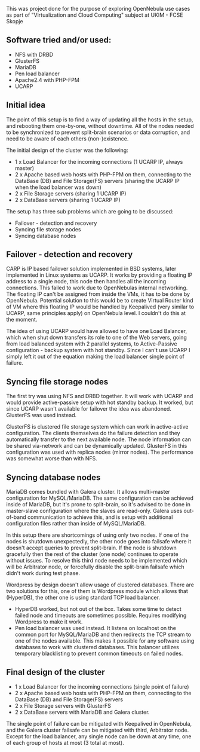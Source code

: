 This was project done for the purpose of exploring OpenNebula use cases as part of "Virtualization and Cloud Computing" subject at UKIM - FCSE Skopje

## Software tried and/or used: ##
  * NFS with DRBD
  * GlusterFS
  * MariaDB
  * Pen load balancer
  * Apache2.4 with PHP-FPM
  * UCARP
  
## Initial idea ##
The point of this setup is to find a way of updating all the hosts in the setup, and rebooting them one-by-one, without downtime. All of the nodes needed to be synchronized to prevent split-brain scenarios or data corruption, and need to be aware of each others (non-)existence.

The initial design of the cluster was the following:
  * 1 x Load Balancer for the incoming connections (1 UCARP IP, always master)
  * 2 x Apache based web hosts with PHP-FPM on them, connecting to the DataBase (DB) and File Storage(FS) servers (sharing the UCARP IP when the load balancer was down)
  * 2 x File Storage servers (sharing 1 UCARP IP)
  * 2 x DataBase servers (sharing 1 UCARP IP)

The setup has three sub problems which are going to be discussed:
  * Failover - detection and recovery
  * Syncing file storage nodes
  * Syncing database nodes

## Failover - detection and recovery ##
CARP is IP based failover solution implemented in BSD systems, later implemented in Linux systems as UCARP. It works by providing a floating IP address to a single node, this node then handles all the incoming connections. This failed to work due to OpenNebulas internal networking. The floating IP can't be assigned from inside the VMs, it has to be done by OpenNebula. Potential solution to this would be to create Virtual Router kind of VM where this floating IP would be handled by Keepalived (very similar to UCARP, same principles apply) on OpenNebula level. I couldn't do this at the moment.

The idea of using UCARP would have allowed to have one Load Balancer, which when shut down transfers its role to one of the Web servers, going from load balanced system with 2 parallel systems, to Active-Passive configuration - backup system with hot standby. Since I can't use UCARP I simply left it out of the equation making the load balancer single point of failure.

## Syncing file storage nodes ##
The first try was using NFS and DRBD together. It will work with UCARP and would provide active-passive setup with hot standby backup. It worked, but since UCARP wasn't available for failover the idea was abandoned. GlusterFS was used instead.

GlusterFS is clustered file storage system which can work in active-active configuration. The clients themselves do the failure detection and they automatically transfer to the next available node. The node information can be shared via-network and can be dynamically updated. GlusterFS in this configuration was used with replica nodes (mirror nodes). The performance was somewhat worse than with NFS.

## Syncing database nodes ##
MariaDB comes bundled with Galera cluster. It allows multi-master configuration for MySQL/MariaDB. The same configuration can be achieved inside of MariaDB, but it's prone to split-brain, so it's advised to be done in master-slave configuration where the slaves are read-only. Galera uses out-of-band communication to achieve this, and is setup with additional configuration files rather than inside of MySQL/MariaDB.

In this setup there are shortcomings of using only two nodes. If one of the nodes is shutdown unexpectedly, the other node goes into failsafe where it doesn't accept queries to prevent split-brain. If the node is shutdown gracefully then the rest of the cluster (one node) continues to operate without issues. To resolve this third node needs to be implemented which will be Arbitrator node, or forcefully disable the split-brain failsafe which didn't work during test phase.

Wordpress by design doesn't allow usage of clustered databases. There are two solutions for this, one of them is Wordpress module which allows that (HyperDB), the other one is using standard TCP load balancer.
* HyperDB worked, but not out of the box. Takes some time to detect failed node and timeouts are sometimes possible. Requires modifying Wordpress to make it work.
* Pen load balancer was used instead. It listens on localhost on the common port for MySQL/MariaDB and then redirects the TCP stream to one of the nodes available. This makes it possible for any software using databases to work with clustered databases. This balancer utilizes temporary blacklisting to prevent common timeouts on failed nodes.

## Final design of the cluster ##
  * 1 x Load Balancer for the incoming connections (single point of failure)
  * 2 x Apache based web hosts with PHP-FPM on them, connecting to the DataBase (DB) and File Storage(FS) servers
  * 2 x File Storage servers with GlusterFS
  * 2 x DataBase servers with MariaDB and Galera cluster.

The single point of failure can be mitigated with Keepalived in OpenNebula, and the Galera cluster failsafe can be mitigated with third, Arbitrator node. Except for the load balancer, any single node can be down at any time, one of each group of hosts at most (3 total at most).
